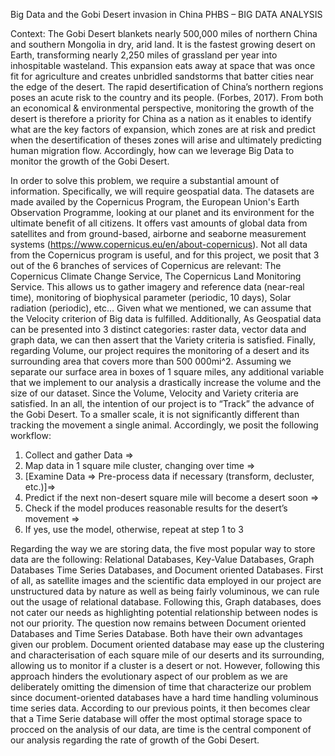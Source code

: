 Big Data and the Gobi Desert invasion in China
PHBS – BIG DATA ANALYSIS

Context:
	The Gobi Desert blankets nearly 500,000 miles of northern China and southern Mongolia in dry, arid land. It is the fastest growing desert on Earth, transforming nearly 2,250 miles of grassland per year into inhospitable wasteland. This expansion eats away at space that was once fit for agriculture and creates unbridled sandstorms that batter cities near the edge of the desert. The rapid desertification of China’s northern regions poses an acute risk to the country and its people. (Forbes, 2017). 
  From both an economical & environmental perspective, monitoring the growth of the desert is therefore a priority for China as a nation as it enables to identify what are the key factors of expansion, which zones are at risk and predict when the desertification of theses zones will arise and ultimately predicting human migration flow. Accordingly, how can we leverage Big Data to monitor the growth of the Gobi Desert. 
  
  In order to solve this problem, we require a substantial amount of information. Specifically, we will require geospatial data. The datasets are made availed by the Copernicus Program, the European Union's Earth Observation Programme, looking at our planet and its environment for the ultimate benefit of all citizens. It offers vast amounts of global data from satellites and from ground-based, airborne and seaborne measurement systems (https://www.copernicus.eu/en/about-copernicus). Not all data from the Copernicus program is useful, and for this project, we posit that 3 out of the 6 branches of services of Copernicus are relevant: The Copernicus Climate Change Service, The Copernicus Land Monitoring Service. This allows us to gather imagery and reference data (near-real time), monitoring of biophysical parameter (periodic, 10 days), Solar radiation (periodic), etc… 
  Given what we mentioned, we can assume that the Velocity criterion of Big data is fulfilled. Additionally, As Geospatial data can be presented into 3 distinct categories: raster data, vector data and graph data, we can then assert that the Variety criteria is satisfied.  Finally, regarding Volume, our project requires the monitoring of a desert and its surrounding area that covers more than 500 000mi^2. Assuming we separate our surface area in boxes of 1 square miles, any additional variable that we implement to our analysis a drastically increase the volume and the size of our dataset. Since the Volume, Velocity and Variety criteria are satisfied. In an all, the intention of our project is to “Track” the advance of the Gobi Desert. To a smaller scale, it is not significantly different than tracking the movement a single animal. Accordingly, we posit the following workflow:

1. Collect and gather Data => 
2. Map data in 1 square mile cluster, changing over time => 
3. [Examine Data => Pre-process data if necessary (transform, decluster, etc.)]=>
4. Predict if the next non-desert square mile will become a desert soon =>
5. Check if the model produces reasonable results for the desert’s movement =>
6. If yes, use the model, otherwise, repeat at step 1 to 3

Regarding the way we are storing data, the five most popular way to store data are the following: Relational Databases, Key-Value Databases, Graph Databases Time Series Databases, and Document oriented Databases. First of all, as satellite images and the scientific data employed in our project are unstructured data by nature as well as being fairly voluminous, we can rule out the usage of relational database. Following this, Graph databases, does not cater our needs as highlighting potential relationship between nodes is not our priority. The question now remains between Document oriented Databases and Time Series Database. Both have their own advantages given our problem.
Document oriented database may ease up the clustering and characterisation of each square mile of our deserts and its surrounding, allowing us to monitor if a cluster is a desert or not. However, following this approach hinders the evolutionary aspect of our problem as we are deliberately omitting the dimension of time that characterize our problem since document-oriented databases have a hard time handling voluminous time series data. According to our previous points, it then becomes clear that a Time Serie database will offer the most optimal storage space to procced on the analysis of our data, are time is the central component of our analysis regarding the rate of growth of the Gobi Desert.

